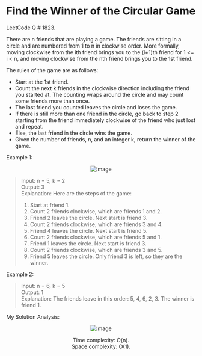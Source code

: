 # Find the Winner of the Circular Game

LeetCode Q # 1823.

There are n friends that are playing a game. The friends are sitting in a circle and are numbered from 1 to n in clockwise order. More formally, moving clockwise from the ith friend brings you to the (i+1)th friend for 1 <= i < n, and moving clockwise from the nth friend brings you to the 1st friend.

The rules of the game are as follows:

- Start at the 1st friend.</br>
- Count the next k friends in the clockwise direction including the friend you started at. The counting wraps around the circle and may count some friends more than once.</br>
- The last friend you counted leaves the circle and loses the game.</br>
- If there is still more than one friend in the circle, go back to step 2 starting from the friend immediately clockwise of the friend who just lost and repeat.</br>
- Else, the last friend in the circle wins the game.</br>
- Given the number of friends, n, and an integer k, return the winner of the game.

Example 1:

<div align = "center">

  ![image](https://github.com/xo-azeem/Find-the-Winner-of-the-Circular-Game-LeetCode/assets/171427226/11f73091-18fd-4323-aff0-41882aa8cb54)

</div>

> Input: n = 5, k = 2</br>
> Output: 3</br>
> Explanation: Here are the steps of the game:</br>
> 1) Start at friend 1.</br>
> 2) Count 2 friends clockwise, which are friends 1 and 2.</br>
> 3) Friend 2 leaves the circle. Next start is friend 3.</br>
> 4) Count 2 friends clockwise, which are friends 3 and 4.</br>
> 5) Friend 4 leaves the circle. Next start is friend 5.</br>
> 6) Count 2 friends clockwise, which are friends 5 and 1.</br>
> 7) Friend 1 leaves the circle. Next start is friend 3.</br>
> 8) Count 2 friends clockwise, which are friends 3 and 5.</br>
> 9) Friend 5 leaves the circle. Only friend 3 is left, so they are the winner.

Example 2:

> Input: n = 6, k = 5</br>
> Output: 1</br>
> Explanation: The friends leave in this order: 5, 4, 6, 2, 3. The winner is friend 1.

My Solution Analysis:

<div align = "center">

  ![image](https://github.com/xo-azeem/Find-the-Winner-of-the-Circular-Game-LeetCode/assets/171427226/504d2271-3d78-4aa0-a731-3e05029b0b0e)

  Time complexity: O(n).</br>Space complexity: O(1).
</div>
